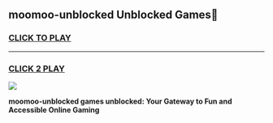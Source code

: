 
## moomoo-unblocked Unblocked Games👋
<h3>
<a href="https://news.freeplayer.one?title=moomoo-unblocked&ref=16F">CLICK TO PLAY</a></h3>
<hr>

<h3>
<a href="https://news.freeplayer.one?title=moomoo-unblocked&ref=16F">CLICK 2 PLAY</a>
  
</h3>

<a href="https://news.freeplayer.one?title=moomoo-unblocked&ref=16F/"><img src="https://clearcache.store/games.png"></a>


**moomoo-unblocked games unblocked: Your Gateway to Fun and Accessible Online Gaming**
